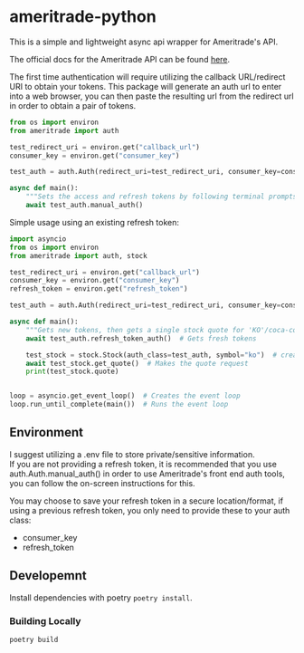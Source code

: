 # ameritrade-python
This is a simple and lightweight async api wrapper for Ameritrade's API.

The official docs for the Ameritrade API can be found [here](https://developer.tdameritrade.com/apis).

The first time authentication will require utilizing the callback URL/redirect URI to obtain your tokens.
This package will generate an auth url to enter into a web browser, you can then paste the resulting url from the
redirect url in order to obtain a pair of tokens.

```python
from os import environ
from ameritrade import auth

test_redirect_uri = environ.get("callback_url")
consumer_key = environ.get("consumer_key")

test_auth = auth.Auth(redirect_uri=test_redirect_uri, consumer_key=consumer_key)

async def main():
    """Sets the access and refresh tokens by following terminal prompts."""
    await test_auth.manual_auth()
```

Simple usage using an existing refresh token:
```python
import asyncio
from os import environ
from ameritrade import auth, stock

test_redirect_uri = environ.get("callback_url")
consumer_key = environ.get("consumer_key")
refresh_token = environ.get("refresh_token")

test_auth = auth.Auth(redirect_uri=test_redirect_uri, consumer_key=consumer_key, refresh_token=refresh_token)

async def main():
    """Gets new tokens, then gets a single stock quote for 'KO'/coca-cola."""
    await test_auth.refresh_token_auth()  # Gets fresh tokens

    test_stock = stock.Stock(auth_class=test_auth, symbol="ko")  # creates stock object for KO
    await test_stock.get_quote()  # Makes the quote request
    print(test_stock.quote)


loop = asyncio.get_event_loop()  # Creates the event loop
loop.run_until_complete(main())  # Runs the event loop
```

## Environment
I suggest utilizing a .env file to store private/sensitive information.  
If you are not providing a refresh token, it is recommended that you use auth.Auth.manual_auth() in order to use
Ameritrade's front end auth tools, you can follow the on-screen instructions for this.

You may choose to save your refresh token in a secure location/format, if using a previous refresh token, you only
need to provide these to your auth class:
- consumer_key
- refresh_token

## Developemnt
Install dependencies with poetry `poetry install`.  

### Building Locally
`poetry build`

